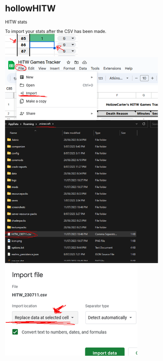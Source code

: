 # hollowHITW
HITW stats

To import your stats after the CSV has been made.
![Alt text TODO](./howtoimg/import-0.png "Title")
![Alt text TO DO](./howtoimg/import0.png "Title")
![Alt text TO DO](./howtoimg/minecraft.png "Title")
![Alt text TODO](./howtoimg/import1.png "Title")